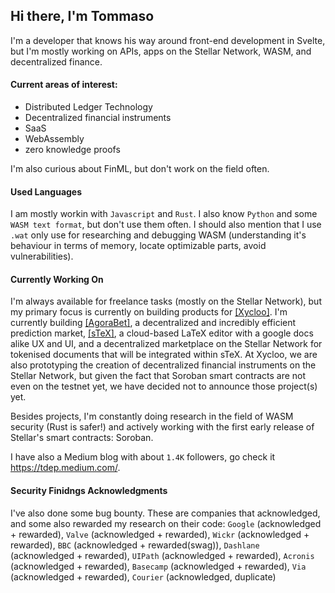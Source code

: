 ## Hi there, I'm Tommaso

I'm a developer that knows his way around front-end development in Svelte, but I'm mostly working on APIs, apps on the Stellar Network, WASM, and decentralized finance.

#### Current areas of interest:
- Distributed Ledger Technology
- Decentralized financial instruments
- SaaS
- WebAssembly
- zero knowledge proofs

I'm also curious about FinML, but don't work on the field often. 

#### Used Languages
I am mostly workin with `Javascript` and `Rust`. I also know `Python` and some `WASM text format`, but don't use them often. I should also mention that I use `.wat` only use for researching and debugging WASM (understanding it's behaviour in terms of memory, locate optimizable parts, avoid vulnerabilities).


#### Currently Working On
I'm always available for freelance tasks (mostly on the Stellar Network), but my primary focus is currently on building products for [[Xycloo]](https://xycloo.com/). I'm currently building [[AgoraBet]](https://agorabet.xycloo.com), a decentralized and incredibly efficient prediction market, [[sTeX]](https://stex.xycloo.com/), a cloud-based LaTeX editor with a google docs alike UX and UI, and a decentralized marketplace on the Stellar Network for tokenised documents that will be integrated within sTeX. At Xycloo, we are also prototyping the creation of decentralized financial instruments on the Stellar Network, but given the fact that Soroban smart contracts are not even on the testnet yet, we have decided not to announce those project(s) yet.

Besides projects, I'm constantly doing research in the field of WASM security (Rust is safer!) and actively working with the first early release of Stellar's smart contracts: Soroban.

I have also a Medium blog with about `1.4K` followers, go check it <https://tdep.medium.com/>.

#### Security Finidngs Acknowledgments

I've also done some bug bounty. These are companies that acknowledged, and some also rewarded my research on their code: `Google` (acknowledged + rewarded), `Valve` (acknowledged + rewarded), `Wickr` (acknowledged + rewarded), `BBC` (acknowledged + rewarded(swag)), `Dashlane` (acknowledged + rewarded), `UIPath` (acknowledged + rewarded), `Acronis` (acknowledged + rewarded), `Basecamp` (acknowledged + rewarded), `Via` (acknowledged + rewarded), `Courier` (acknowledged, duplicate)
